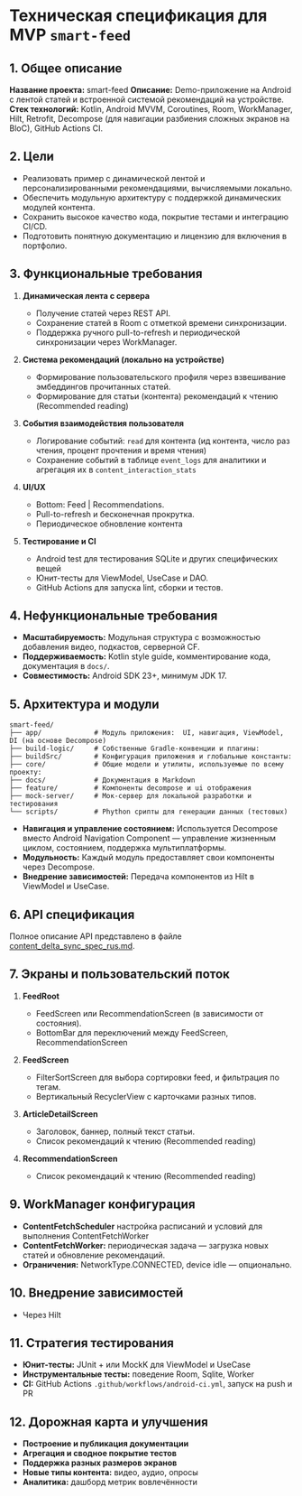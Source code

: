 # Техническая спецификация для MVP `smart-feed`

## 1. Общее описание

**Название проекта:** smart-feed
**Описание:** Demo-приложение на Android с лентой статей и встроенной системой рекомендаций на устройстве.
**Стек технологий:** Kotlin, Android MVVM, Coroutines, Room, WorkManager, Hilt, Retrofit, Decompose (для навигации разбиения сложных экранов на BloC), GitHub Actions CI.

## 2. Цели

* Реализовать пример с динамической лентой и персонализированными рекомендациями, вычисляемыми локально.
* Обеспечить модульную архитектуру с поддержкой динамических модулей контента.
* Сохранить высокое качество кода, покрытие тестами и интеграцию CI/CD.
* Подготовить понятную документацию и лицензию для включения в портфолио.

## 3. Функциональные требования

1. **Динамическая лента с сервера**

    * Получение статей через REST API.
    * Сохранение статей в Room с отметкой времени синхронизации.
    * Поддержка ручного pull-to-refresh и периодической синхронизации через WorkManager.

2. **Система рекомендаций (локально на устройстве)**

    * Формирование пользовательского профиля через взвешивание эмбеддингов прочитанных статей.
    * Формирование для статьи (контента) рекомендаций к чтению (Recommended reading)

3. **События взаимодействия пользователя**

    * Логирование событий: `read` для контента (ид контента, число раз чтения, процент прочтения и время чтения)
    * Сохранение событий в таблице `event_logs` для аналитики и агрегация их в `content_interaction_stats`

4. **UI/UX**

    * Bottom: Feed | Recommendations.
    * Pull-to-refresh и бесконечная прокрутка.
    * Периодическое обновление контента

5. **Тестирование и CI**
    
    * Android test для тестирования SQLite и других специфических вещей
    * Юнит-тесты для ViewModel, UseCase и DAO.
    * GitHub Actions для запуска lint, сборки и тестов.

## 4. Нефункциональные требования

* **Масштабируемость:** Модульная структура с возможностью добавления видео, подкастов, серверной CF.
* **Поддерживаемость:** Kotlin style guide, комментирование кода, документация в `docs/`.
* **Совместимость:** Android SDK 23+, минимум JDK 17.

## 5. Архитектура и модули

```plaintext
smart-feed/
├── app/             # Модуль приложения:  UI, навигация, ViewModel, DI (на основе Decompose)
├── build-logic/     # Собственные Gradle-конвенции и плагины:
├── buildSrc/        # Конфигурация приложения и глобальные константы:
├── core/            # Общие модели и утилиты, используемые по всему проекту:
├── docs/            # Документация в Markdown
├── feature/         # Компоненты decompose и ui отображения
├── mock-server/     # Мок-сервер для локальной разработки и тестирования
└── scripts/         # Phython срипты для генерации данных (тестовых)
```

* **Навигация и управление состоянием:** Используется Decompose вместо Android Navigation Component — управление жизненным циклом, состоянием, поддержка мультиплатформы.
* **Модульность:** Каждый модуль предоставляет свои компоненты через Decompose.
* **Внедрение зависимостей:** Передача компонентов из Hilt в ViewModel и UseCase.

## 6. API спецификация

Полное описание API представлено в файле [content_delta_sync_spec_rus.md](/docs/content_delta_sync_spec_rus.md).

## 7. Экраны и пользовательский поток

1. **FeedRoot**
   
   * FeedScreen или RecommendationScreen (в зависимости от состояния).
   * BottomBar для переключений между FeedScreen, RecommendationScreen

2. **FeedScreen**

    * FilterSortScreen для выбора сортировки feed, и фильтрация по тегам.
    * Вертикальный RecyclerView с карточками разных типов.

3. **ArticleDetailScreen**

    * Заголовок, баннер, полный текст статьи.
    * Список рекомендаций к чтению (Recommended reading)

4. **RecommendationScreen**

    * Список рекомендаций к чтению (Recommended reading)

## 9. WorkManager конфигурация

* **ContentFetchScheduler** настройка расписаний и условий для выполнения ContentFetchWorker
* **ContentFetchWorker:** периодическая задача — загрузка новых статей и обновление рекомендаций.
* **Ограничения:** NetworkType.CONNECTED, device idle — опционально.

## 10. Внедрение зависимостей

* Через Hilt

## 11. Стратегия тестирования

* **Юнит-тесты:** JUnit + или MockK для ViewModel и UseCase
* **Инструментальные тесты:** поведение Room, Sqlite, Worker
* **CI:** GitHub Actions `.github/workflows/android-ci.yml`, запуск на push и PR

## 12. Дорожная карта и улучшения

* **Построение и публикация документации**
* **Агрегация и сводное покрытие тестов**
* **Поддержка разных размеров экранов**
* **Новые типы контента:** видео, аудио, опросы
* **Аналитика:** дашборд метрик вовлечённости
